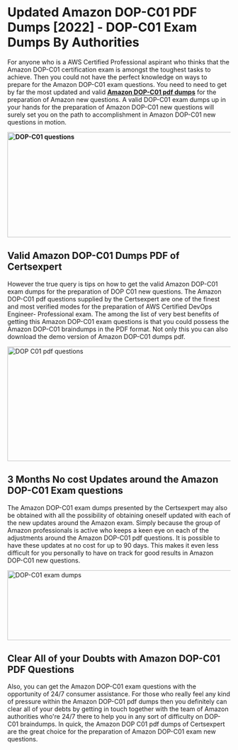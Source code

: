 <h1><strong>Updated Amazon DOP-C01 PDF Dumps [2022] - DOP-C01 Exam Dumps By Authorities&nbsp;</strong></h1>
<p><span style="font-weight: 400;">For anyone who is a AWS Certified Professional aspirant who thinks that the Amazon DOP-C01 certification exam is amongst the toughest tasks to achieve. Then you could not have the perfect knowledge on ways to prepare for the Amazon DOP-C01 exam questions. You need to need to get by far the most updated and valid <strong><a href="https://www.certsexpert.com/DOP-C01-pdf-questions.html">Amazon DOP-C01 pdf dumps</a></strong> for the preparation of Amazon new questions. A valid  DOP-C01 exam dumps up in your hands for the preparation of Amazon DOP-C01 new questions will surely set you on the path to accomplishment in Amazon DOP-C01 new questions in motion.</span></p>
<p><span style="font-weight: 400;"><strong><img style="display: block; margin-left: auto; margin-right: auto;" src="https://i.ibb.co/QXh983F/73475278-2429792180625311-4586132736837681152-n.jpg" alt="DOP-C01 questions" width="632" height="238" /></strong></span></p>
<h2><strong>Valid Amazon DOP-C01 Dumps PDF of Certsexpert</strong></h2>
<p><span style="font-weight: 400;">However the true query is tips on how to get the valid Amazon DOP-C01 exam dumps for the preparation of DOP C01 new questions. The Amazon DOP-C01 pdf questions supplied by the Certsexpert are one of the finest and most verified modes for the preparation of AWS Certified DevOps Engineer- Professional exam. The among the list of very best benefits of getting this Amazon DOP-C01 exam questions is that you could possess the Amazon DOP-C01 braindumps in the PDF format. Not only this you can also download the demo version of Amazon DOP-C01 dumps pdf.</span></p>
<p><span style="font-weight: 400;"><img style="display: block; margin-left: auto; margin-right: auto;" src="https://i.ibb.co/Jd8hN2L/76714008-3182067705200142-8735104740007870464-n.jpg" alt="DOP C01 pdf questions" width="701" height="259" /></span></p>
<h2><strong>3 Months No cost Updates around the Amazon DOP-C01 Exam questions</strong></h2>
<p><span style="font-weight: 400;">The Amazon DOP-C01 exam dumps presented by the Certsexpert may also be obtained with all the possibility of obtaining oneself updated with each of the new updates around the Amazon exam. Simply because the group of Amazon professionals is active who keeps a keen eye on each of the adjustments around the Amazon DOP-C01 pdf questions. It is possible to have these updates at no cost for up to 90 days. This makes it even less difficult for you personally to have on track for good results in Amazon DOP-C01 new questions.</span></p>
<p><span style="font-weight: 400;"><a href="https://www.certsexpert.com/DOP-C01-pdf-questions.html"><img style="display: block; margin-left: auto; margin-right: auto;" src="https://i.ibb.co/TMnKrkJ/75398236-424489711531572-5064688549987614720-n.jpg" alt="DOP-C01 exam dumps" width="714" height="158" /></a></span></p>
<h2><strong>Clear All of your Doubts with Amazon DOP-C01 PDF Questions</strong></h2>
<p>Also, you can get the Amazon DOP-C01 exam questions with the opportunity of 24/7 consumer assistance. For those who really feel any kind of pressure within the Amazon DOP-C01 pdf dumps then you definitely can clear all of your debts by getting in touch together with the team of Amazon authorities who're 24/7 there to help you in any sort of difficulty on  DOP-C01 braindumps. In quick, the Amazon DOP C01 pdf dumps of Certsexpert are the great choice for the preparation of Amazon DOP-C01 exam new questions.</p>

